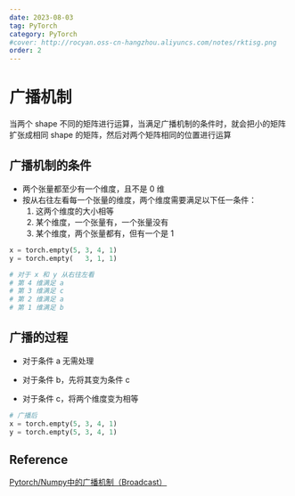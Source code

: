 ```yaml
---
date: 2023-08-03
tag: PyTorch
category: PyTorch
#cover: http://rocyan.oss-cn-hangzhou.aliyuncs.com/notes/rktisg.png
order: 2
---
```


# 广播机制

当两个 shape 不同的矩阵进行运算，当满足广播机制的条件时，就会把小的矩阵扩张成相同 shape 的矩阵，然后对两个矩阵相同的位置进行运算

## 广播机制的条件

- 两个张量都至少有一个维度，且不是 0 维
- 按从右往左看每一个张量的维度，两个维度需要满足以下任一条件：
  1. 这两个维度的大小相等
  2. 某个维度，一个张量有，一个张量没有
  3. 某个维度，两个张量都有，但有一个是 1

```python
x = torch.empty(5, 3, 4, 1)
y = torch.empty(   3, 1, 1)

# 对于 x 和 y 从右往左看
# 第 4 维满足 a
# 第 3 维满足 c
# 第 2 维满足 a
# 第 1 维满足 b
```

## 广播的过程

- 对于条件 a 无需处理

- 对于条件 b，先将其变为条件 c

- 对于条件 c，将两个维度变为相等

```python
# 广播后
x = torch.empty(5, 3, 4, 1)
y = torch.empty(5, 3, 4, 1)
```

## Reference

[Pytorch/Numpy中的广播机制（Broadcast）](https://www.syrr.cn/news/40121.html?action=onClick)
